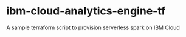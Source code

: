 # ibm-cloud-analytics-engine-tf
A sample terraform script to provision serverless spark on IBM Cloud
